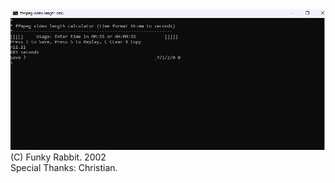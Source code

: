 <img src="https://github.com/175M3H3RE/ffmpeg_video_length/blob/f203381147967621d7680b8c199277c37d52e50b/demo_img.png">
(C) Funky Rabbit. 2002
<br>Special Thanks: Christian.
